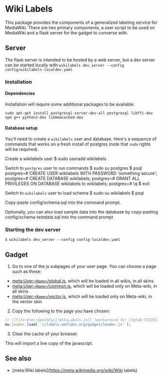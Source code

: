 # Wiki Labels
This package provides the components of a generalized labeling service for
MediaWiki.  There are two primary components, a user script to be used on
MediaWiki and a flask server for the gadget to converse with.  


## Server
The flask server is intended to be hosted by a web server, but a dev server can
be started locally with
`wikilabels dev_server --config config/wikilabels-localdev.yaml`

### Installation


#### Dependencies
Installation will require some additional packages to be available.

  `sudo apt-get install postgresql-server-dev-all postgresql libffi-dev npm g++ python3-dev libmemcached-dev`

#### Database setup
You'll need to create a `wikilabels` user and database. Here's a sequence of
commands that works on a fresh install of postgres (note that `sudo` rights
will be required).

Create a wikilabels user
    $ sudo useradd wikilabels

Switch to `postgres` user to run commands
    $ sudo su postgres
    $ psql
    postgres=# CREATE USER wikilabels WITH PASSWORD 'something secure';
    postgres=# CREATE DATABASE wikilabels;
    postgres=# GRANT ALL PRIVILEGES ON DATABASE wikilabels to wikilabels;
    postgres=# \q
    $ exit

Switch to `wikilabels` user to load schema
    $ sudo su wikilabels
    $ psql

Copy-paste config/schema.sql into the command prompt.

Optionally, you can also load sample data into the database by copy-pasting config/schema-testdata.sql into the command prompt

### Starting the dev server

    $ wikilabels dev_server --config config-localdev.yaml

## Gadget

1. Go to one of the js subpages of your user page. You can choose a page such as these:
  * [meta:User:`<Name>`/global.js](https://meta.wikimedia.org/wiki/Special:MyPage/global.js), which will be loaded in all wikis, in all skins
  * [meta:User:`<Name>`/common.js](https://meta.wikimedia.org/wiki/Special:MyPage/common.js), which will be loaded only on Meta-wiki, in all skins
  * [meta:User:`<Name>`/vector.js](https://meta.wikimedia.org/wiki/Special:MyPage/vector.js), which will be loaded only on Meta-wiki, in the vector skin
2. Copy the following to the page you have chosen:

  ```javascript
  // [[File:User:EpochFail/WikiLabels.js]] (workaround for [[phab:T35355]])
  mw.loader.load( '//labels.wmflabs.org/gadget/loader.js' );
  ```

3. Clear the cache of your browser.

This will import a live copy of the javascript.

## See also
* [meta:Wiki labels](https://meta.wikimedia.org/wiki/Wiki labels)
